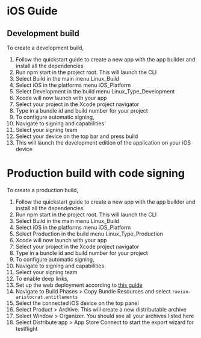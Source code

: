 # iOS Guide
## Development build

To create a development build,

1. Follow the quickstart guide to create a new app with the app builder and install all the dependencies
2. Run npm start in the project root. This will launch the CLI
3. Select Build in the main menu
Linux_Build
4. Select iOS in the platforms menu
iOS_Platform
5. Select Development in the build menu
Linux_Type_Development
6. Xcode will now launch with your app
7. Select your project in the Xcode project navigator
8. Type in a bundle id and build number for your project
9. To configure automatic signing,
  1. Navigate to signing and capabilities
  2. Select your signing team
10. Select your device on the top bar and press build
11. This will launch the development edition of the application on your iOS device

# Production build with code signing

To create a production build,

1. Follow the quickstart guide to create a new app with the app builder and install all the dependencies
2. Run npm start in the project root. This will launch the CLI
3. Select Build in the main menu
Linux_Build
4. Select iOS in the platforms menu
iOS_Platform
5. Select Production in the build menu
Linux_Type_Production
6. Xcode will now launch with your app
7. Select your project in the Xcode project navigator
8. Type in a bundle id and build number for your project
9. To configure automatic signing,
  1. Navigate to signing and capabilities
  2. Select your signing team
10. To enable deep links,
  1. Set up the web deployment according to [this guide](web-guide.md)
  2. Navigate to Build Phases > Copy Bundle Resources and select ```ravian-aristocrat.entitlements```
11. Select the connected iOS device on the top panel
12. Select Product > Archive. This will create a new distributable archive
13. Select Window > Organizer. You should see all your archives listed here
14. Select Distribute app > App Store Connect to start the export wizard for testflight